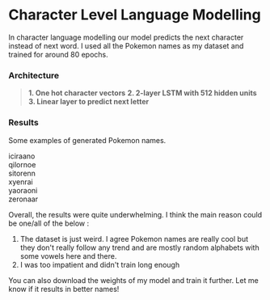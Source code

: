 # Character Level Language Modelling

In character language modelling our model predicts the next character instead of next word. I used all the Pokemon names as my dataset and trained for around 80 epochs.

### Architecture
> **1. One hot character vectors**
**2. 2-layer LSTM with 512 hidden units**
**3. Linear layer to predict next letter**

### Results

Some examples of generated Pokemon names. 

iciraano<br/>
qilornoe<br/>
sitorenn<br/>
xyenrai<br/>
yaoraoni<br/>
zeronaar<br/>

Overall, the results were quite underwhelming. I think the main reason could be one/all of the below :
1. The dataset is just weird. I agree Pokemon names are really cool but they don't really follow any trend and are mostly random alphabets with some vowels here and there.
2. I was too impatient and didn't train long enough 

You can also download the weights of my model and train it further. Let me know if it results in better names!